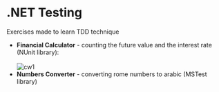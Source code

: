 # .NET Testing 
Exercises made to learn TDD technique <br/>
- **Financial Calculator** - counting the future value and the interest rate (NUnit library): <br/> <br/>
![cw1](https://github.com/KarolinaLewinska/Testowanie.NET/blob/main/cw1.PNG) <br/>
- **Numbers Converter** - converting rome numbers to arabic (MSTest library)
